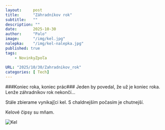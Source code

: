 ```yaml
---
layout:     post
title:      "Záhradníkov rok"
subtitle:   ""
description: ""
date:       2025-10-30
author:     "Palo"
image:      "/img/kel.jpg"
nalepka:	"/img/kel-nalepka.jpg"
published: true
tags:
    - NovinkyZpoľa
 
URL: "2025/10/30/Zahradnikov_rok"
categories: [ Tech]
---
```

###Koniec roka, koniec prác###
Jeden by povedal, že už je koniec roka. Lenže záhradníkov rok nekončí...

Stále zbierame vynikaj[ci kel. S chaldnejším počasím je chutnejší.

Kelové čipsy su mňam. 


![Kel](/img/kel.jpg)

